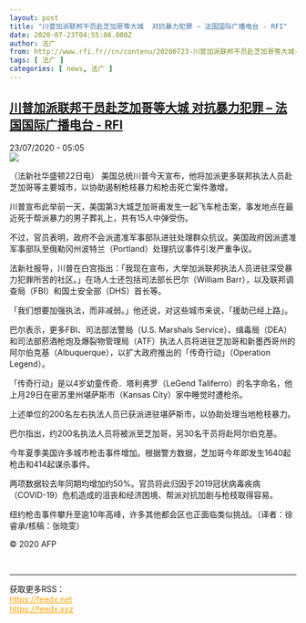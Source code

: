 ```yaml
---
layout: post
title: "川普加派联邦干员赴芝加哥等大城  对抗暴力犯罪 – 法国国际广播电台 - RFI"
date: 2020-07-23T04:55:08.000Z
author: 法广
from: http://www.rfi.fr//cn/contenu/20200723-川普加派联邦干员赴芝加哥等大城-对抗暴力犯罪
tags: [ 法广 ]
categories: [ news, 法广 ]
---
```

<!--1595480108000-->
[川普加派联邦干员赴芝加哥等大城  对抗暴力犯罪 – 法国国际广播电台 - RFI](http://www.rfi.fr//cn/contenu/20200723-%E5%B7%9D%E6%99%AE%E5%8A%A0%E6%B4%BE%E8%81%94%E9%82%A6%E5%B9%B2%E5%91%98%E8%B5%B4%E8%8A%9D%E5%8A%A0%E5%93%A5%E7%AD%89%E5%A4%A7%E5%9F%8E-%E5%AF%B9%E6%8A%97%E6%9A%B4%E5%8A%9B%E7%8A%AF%E7%BD%AA)
------

<div>
<div>23/07/2020 - 05:05</div><img src="https://s.rfi.fr/media/display/f9269528-cc96-11ea-8fe7-005056bff430/w:310/p:16x9/int0002b.200723110501.jpg"><div class="t-content__body u-clearfix"><div class="m-interstitial"></div><p>（法新社华盛顿22日电）    美国总统川普今天宣布，他将加派更多联邦执法人员赴芝加哥等主要城市，以协助遏制枪枝暴力和枪击死亡案件激增。</p><p>    川普宣布此举前一天，美国第3大城芝加哥甫发生一起飞车枪击案，事发地点在最近死于帮派暴力的男子葬礼上，共有15人中弹受伤。</p><p>    不过，官员表明，政府不会派遣准军事部队进驻处理群众抗议。美国政府因派遣准军事部队至俄勒冈州波特兰（Portland）处理抗议事件引发严重争议。</p><p>    法新社报导，川普在白宫指出：「我现在宣布，大举加派联邦执法人员进驻深受暴力犯罪所苦的社区。」在场人士还包括司法部长巴尔（William Barr），以及联邦调查局（FBI）和国土安全部（DHS）首长等。</p><p>    「我们想要加强执法，而非减弱。」他还说，对这些城市来说，「援助已经上路」。</p><p>    巴尔表示，更多FBI、司法部法警局（U.S. Marshals Service）、缉毒局（DEA）和司法部菸酒枪炮及爆裂物管理局（ATF）执法人员将进驻芝加哥和新墨西哥州的阿尔伯克基（Albuquerque），以扩大政府推出的「传奇行动」（Operation Legend）。</p><p>    「传奇行动」是以4岁幼童传奇．塔利弗罗（LeGend Taliferro）的名字命名，他上月29日在密苏里州堪萨斯市（Kansas City）家中睡觉时遭枪杀。</p><p>    上述单位的200名左右执法人员已获派进驻堪萨斯市，以协助处理当地枪枝暴力。</p><p>    巴尔指出，约200名执法人员将被派至芝加哥，另30名干员将赴阿尔伯克基。</p><p>    今年夏季美国许多城市枪击事件增加。根据警方数据，芝加哥今年即发生1640起枪击和414起谋杀事件。</p><p>    两项数据较去年同期均增加约50%。官员将此归因于2019冠状病毒疾病（COVID-19）危机造成的沮丧和经济困境、帮派对抗加剧与枪枝取得容易。</p><p>    纽约枪击事件攀升至逾10年高峰，许多其他都会区也正面临类似挑战。（译者：徐睿承/核稿：张晓雯）</p><p></p><p class="t-copyright">© 2020 AFP</p>        </div><br><hr><div>获取更多RSS：<br><a href="https://feedx.net" style="color:orange" target="_blank">https://feedx.net</a> <br><a href="https://feedx.xyz" style="color:orange" target="_blank">https://feedx.xyz</a><br></div>
</div>
